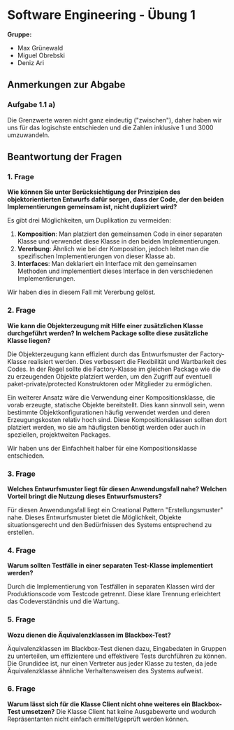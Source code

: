 # Software Engineering - Übung 1

**Gruppe:**

- Max Grünewald
- Miguel Obrebski
- Deniz Ari

## Anmerkungen zur Abgabe

### Aufgabe 1.1 a)

Die Grenzwerte waren nicht ganz eindeutig ("zwischen"), daher haben wir uns für das logischste entschieden und die
Zahlen inklusive 1 und 3000 umzuwandeln.

## Beantwortung der Fragen

### 1. Frage

**Wie können Sie unter Berücksichtigung der Prinzipien des objektorientierten Entwurfs dafür sorgen, dass der Code, der
den beiden Implementierungen gemeinsam ist, nicht dupliziert wird?**

Es gibt drei Möglichkeiten, um Duplikation zu vermeiden:

1. **Komposition**: Man platziert den gemeinsamen Code in einer separaten Klasse und verwendet diese Klasse in den
   beiden Implementierungen.
2. **Vererbung**: Ähnlich wie bei der Komposition, jedoch leitet man die spezifischen Implementierungen von dieser
   Klasse ab.
3. **Interfaces**: Man deklariert ein Interface mit den gemeinsamen Methoden und implementiert dieses Interface in den
   verschiedenen Implementierungen.

Wir haben dies in diesem Fall mit Vererbung gelöst.

### 2. Frage

**Wie kann die Objekterzeugung mit Hilfe einer zusätzlichen Klasse durchgeführt werden? In welchem Package sollte diese
zusätzliche Klasse liegen?**

Die Objekterzeugung kann effizient durch das Entwurfsmuster der Factory-Klasse realisiert werden. Dies verbessert die
Flexibilität und Wartbarkeit des Codes.
In der Regel sollte die Factory-Klasse im gleichen Package wie die zu erzeugenden Objekte platziert werden, um den
Zugriff auf eventuell paket-private/protected Konstruktoren oder Mitglieder zu ermöglichen.

Ein weiterer Ansatz wäre die Verwendung einer Kompositionsklasse, die vorab erzeugte, statische Objekte bereitstellt.
Dies kann sinnvoll sein, wenn bestimmte Objektkonfigurationen häufig verwendet werden und deren Erzeugungskosten relativ
hoch sind.
Diese Kompositionsklassen sollten dort platziert werden, wo sie am häufigsten benötigt werden oder auch in speziellen,
projektweiten Packages.

Wir haben uns der Einfachheit halber für eine Kompositionsklasse entschieden.

### 3. Frage

**Welches Entwurfsmuster liegt für diesen Anwendungsfall nahe? Welchen Vorteil bringt die Nutzung dieses
Entwurfsmusters?**

Für diesen Anwendungsfall liegt ein Creational Pattern "Erstellungsmuster" nahe. Dieses Entwurfsmuster bietet die
Möglichkeit, Objekte situationsgerecht und den Bedürfnissen des Systems entsprechend zu erstellen.

### 4. Frage

**Warum sollten Testfälle in einer separaten Test-Klasse implementiert werden?**

Durch die Implementierung von Testfällen in separaten Klassen wird der Produktionscode vom Testcode getrennt. Diese
klare Trennung erleichtert das Codeverständnis und die Wartung.

### 5. Frage

**Wozu dienen die Äquivalenzklassen im Blackbox-Test?**

Äquivalenzklassen im Blackbox-Test dienen dazu, Eingabedaten in Gruppen zu unterteilen, um effizientere und effektivere
Tests durchführen zu können. Die Grundidee ist, nur einen Vertreter aus jeder Klasse zu testen, da jede Äquivalenzklasse
ähnliche Verhaltensweisen des Systems aufweist.

### 6. Frage

**Warum lässt sich für die Klasse Client nicht ohne weiteres ein Blackbox-Test umsetzen?**
Die Klasse Client hat keine Ausgabewerte und wodurch Repräsentanten nicht einfach ermittelt/geprüft werden können.
